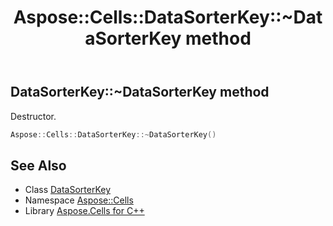 ﻿---
title: Aspose::Cells::DataSorterKey::~DataSorterKey method
linktitle: ~DataSorterKey
second_title: Aspose.Cells for C++ API Reference
description: 'Aspose::Cells::DataSorterKey::~DataSorterKey method. Destructor in C++.'
type: docs
weight: 200
url: /cpp/aspose.cells/datasorterkey/~datasorterkey/
---
## DataSorterKey::~DataSorterKey method


Destructor.

```cpp
Aspose::Cells::DataSorterKey::~DataSorterKey()
```

## See Also

* Class [DataSorterKey](../)
* Namespace [Aspose::Cells](../../)
* Library [Aspose.Cells for C++](../../../)
